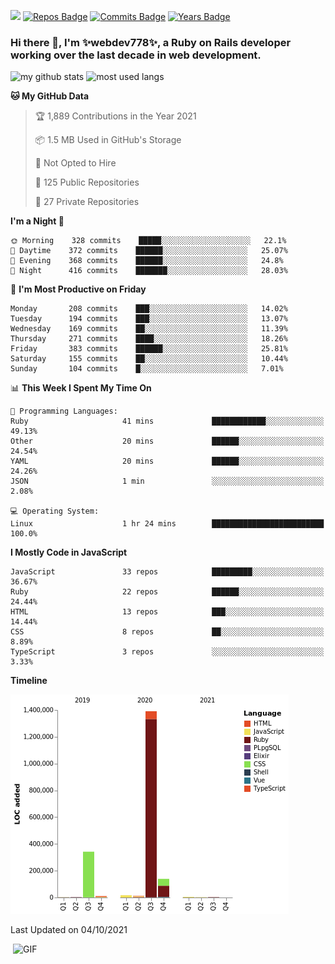 ![](https://visitor-badge.glitch.me/badge?page_id=webdev778.webdev778)
[![Repos Badge](https://badges.pufler.dev/repos/webdev778)](https://badges.pufler.dev)
[![Commits Badge](https://badges.pufler.dev/commits/monthly/webdev778)](https://badges.pufler.dev)
[![Years Badge](https://badges.pufler.dev/years/webdev778)](https://badges.pufler.dev)
### Hi there 👋, I'm ✨webdev778✨, a Ruby on Rails developer working over the last decade in web development.


![my github stats](https://github-readme-stats.vercel.app/api?username=webdev778&show_icons=true&theme=tokyonight&line_height=27)
![most used langs](https://github-readme-stats.vercel.app/api/top-langs/?username=webdev778&hide=css,html&theme=tokyonight)

<!--START_SECTION:waka-->
**🐱 My GitHub Data** 

> 🏆 1,889 Contributions in the Year 2021
 > 
> 📦 1.5 MB Used in GitHub's Storage 
 > 
> 🚫 Not Opted to Hire
 > 
> 📜 125 Public Repositories 
 > 
> 🔑 27 Private Repositories  
 > 
**I'm a Night 🦉** 

```text
🌞 Morning    328 commits    █████░░░░░░░░░░░░░░░░░░░░   22.1% 
🌆 Daytime    372 commits    ██████░░░░░░░░░░░░░░░░░░░   25.07% 
🌃 Evening    368 commits    ██████░░░░░░░░░░░░░░░░░░░   24.8% 
🌙 Night      416 commits    ███████░░░░░░░░░░░░░░░░░░   28.03%

```
📅 **I'm Most Productive on Friday** 

```text
Monday       208 commits    ███░░░░░░░░░░░░░░░░░░░░░░   14.02% 
Tuesday      194 commits    ███░░░░░░░░░░░░░░░░░░░░░░   13.07% 
Wednesday    169 commits    ██░░░░░░░░░░░░░░░░░░░░░░░   11.39% 
Thursday     271 commits    ████░░░░░░░░░░░░░░░░░░░░░   18.26% 
Friday       383 commits    ██████░░░░░░░░░░░░░░░░░░░   25.81% 
Saturday     155 commits    ██░░░░░░░░░░░░░░░░░░░░░░░   10.44% 
Sunday       104 commits    █░░░░░░░░░░░░░░░░░░░░░░░░   7.01%

```


📊 **This Week I Spent My Time On** 

```text
💬 Programming Languages: 
Ruby                     41 mins             ████████████░░░░░░░░░░░░░   49.13% 
Other                    20 mins             ██████░░░░░░░░░░░░░░░░░░░   24.54% 
YAML                     20 mins             ██████░░░░░░░░░░░░░░░░░░░   24.26% 
JSON                     1 min               ░░░░░░░░░░░░░░░░░░░░░░░░░   2.08%

💻 Operating System: 
Linux                    1 hr 24 mins        █████████████████████████   100.0%

```

**I Mostly Code in JavaScript** 

```text
JavaScript               33 repos            █████████░░░░░░░░░░░░░░░░   36.67% 
Ruby                     22 repos            ██████░░░░░░░░░░░░░░░░░░░   24.44% 
HTML                     13 repos            ███░░░░░░░░░░░░░░░░░░░░░░   14.44% 
CSS                      8 repos             ██░░░░░░░░░░░░░░░░░░░░░░░   8.89% 
TypeScript               3 repos             ░░░░░░░░░░░░░░░░░░░░░░░░░   3.33%

```


**Timeline**

![Chart not found](https://raw.githubusercontent.com/webdev778/webdev778/master/charts/bar_graph.png) 


 Last Updated on 04/10/2021
<!--END_SECTION:waka-->

<img align="right" alt="GIF" src="https://github.com/webdev778/webdev778/blob/main/code.gif?raw=true" width="500" height="320" />

<!--
**webdev778/webdev778** is a ✨ _special_ ✨ repository because its `README.md` (this file) appears on your GitHub profile.

Here are some ideas to get you started:

- 🔭 I’m currently working on ...
- 🌱 I’m currently learning ...
- 👯 I’m looking to collaborate on ...
- 🤔 I’m looking for help with ...
- 💬 Ask me about ...
- 📫 How to reach me: ...
- 😄 Pronouns: ...
- ⚡ Fun fact: ...
-->
